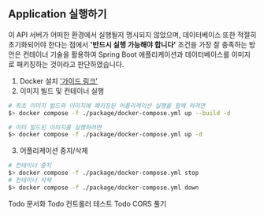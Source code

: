 
## Application 실행하기
이 API 서버가 어떠한 환경에서 실행될지 명시되지 않았으며, 데이터베이스 또한 적절히 초기화되어야 한다는 점에서 **'반드시 실행 가능해야 합니다'** 조건을 가장 잘 충족하는 방안은 컨테이너 기술을 활용하여 Spring Boot 애플리케이션과 데이터베이스를 이미지로 패키징하는 것이라고 판단하였습니다.

1. Docker 설치 ['가이드 링크'](https://docs.docker.com/engine/install/)
2. 이미지 빌드 및 컨테이너 실행
```bash
# 최초 이미지 빌드와 이미지에 패키징된 어플리케이션 실행을 함께 하려면
$> docker compose -f ./package/docker-compose.yml up --build -d

# 이미 빌드된 이미지를 실행하려면
$> docker compose -f ./package/docker-compose.yml up -d
```
3. 어플리케이션 중지/삭제
```bash 
# 컨테이너 중지
$> docker compose -f ./package/docker-compose.yml stop 
# 컨테이너 삭제
$> docker compose -f ./package/docker-compose.yml down
```

Todo 문서화
Todo 컨트롤러 테스트 
Todo CORS 풀기

